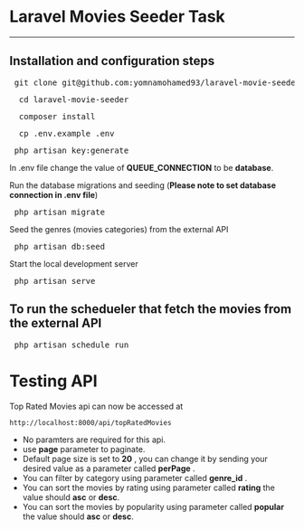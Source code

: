 # Laravel Movies Seeder Task

----------

## Installation and configuration steps

   
 <pre> git clone git@github.com:yomnamohamed93/laravel-movie-seeder.git </pre>   
 <pre>  cd laravel-movie-seeder </pre>
 <pre>  composer install </pre>
 <pre>  cp .env.example .env </pre>
 <pre> php artisan key:generate </pre>
 In .env file change the value of **QUEUE_CONNECTION** to be **database**. </br>

Run the database migrations and seeding (**Please note to set database connection in .env file**)
 <pre> php artisan migrate </pre>  
Seed the genres (movies categories) from the external API
  <pre> php artisan db:seed </pre>

Start the local development server

   <pre> php artisan serve </pre>
   
## To run the schedueler that fetch the movies from the external API
<pre> php artisan schedule run </pre>

# Testing API

Top Rated Movies api can now be accessed at

    http://localhost:8000/api/topRatedMovies
    
- No paramters are required for this api.
- use **page** parameter to paginate.
- Default page size is set to **20** , you can change it by sending your desired value as a parameter called **perPage** . 
- You can filter by category using parameter called **genre_id** .
- You can sort the movies by rating using parameter called **rating** the value should **asc** or **desc**.
- You can sort the movies by popularity using parameter called **popular** the value should **asc** or **desc**.
